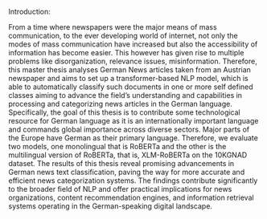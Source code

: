 Introduction:

From a time where newspapers were the major means of mass communication, to the ever developing world of internet, not only the modes of mass communication have increased but also the accessibility of information has become easier. This however has given rise to multiple problems like disorganization, relevance issues, misinformation. Therefore, this master thesis analyses German News articles taken from an Austrian newspaper and aims to set up a transformer-based NLP model, which is able to automatically classify such documents in one or more self defined classes aiming to advance the field’s understanding and capabilities in processing and categorizing news articles in the German language. Specifically, the goal of this thesis is to contribute some technological resource for German language as it is an internationally important language and commands global importance across diverse sectors. Major parts of the Europe have German as their primary language. Therefore, we evaluate two models, one monolingual that is RoBERTa and the other is the multilingual version of RoBERTa, that is, XLM-RoBERTa on the 10KGNAD dataset. The results of this thesis reveal promising advancements in German news text classification, paving the way for more accurate and efficient news categorization systems. The findings contribute significantly to the broader field of NLP and offer practical implications for news organizations, content recommendation engines, and information retrieval systems operating in the German-speaking digital landscape.

